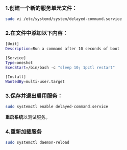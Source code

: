 ### **1.创建一个新的服务单元文件**：

```bash
sudo vi /etc/systemd/system/delayed-command.service
```

### 2.**在文件中添加以下内容**：

```bash
[Unit]
Description=Run a command after 10 seconds of boot

[Service]
Type=oneshot
ExecStart=/bin/bash -c "sleep 10; 1pctl restart"

[Install]
WantedBy=multi-user.target
```

### 3.保存并退出启用服务：

```bash
sudo systemctl enable delayed-command.service
```

**重启系统**以测试服务。

### 4.重新加载服务

```bash
sudo systemctl daemon-reload
```

